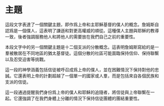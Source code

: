 # 主題

這段文字表達了一個關鍵主題，即作爲上帝和主耶穌基督的僕人的概念。詹姆斯自認爲是一個僕人，這表明了謙遜和對更高權威的順從。這種僕人主題與耶穌的教導一致，後者強調服務他人和將他人的需要放在我們自己之前的重要性。

本段文字中的另一個關鍵主題是十二個支派的分散概念。這表明詹姆斯寫給的是一羣被散居在不同地區的猶太基督徒。這個分散的社區可能面臨保持信仰、保持聯繫以及忍受迫害等挑戰。

這一段的神學涵義包括信徒被呼召成爲上帝的僕人，並在困難情況下保持對他的忠誠。它還表明上帝的計劃超越了一個單一的國家或人羣，而是包括來自各個民族和支派的信徒。

這一段通過提醒我們身份爲上帝的僕人和耶穌的追隨者，將信徒與上帝聯繫在一起。它還強調了在我們身體上分離的情況下保持信徒團體的團結重要性。